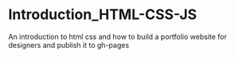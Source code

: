 # Introduction_HTML-CSS-JS
An introduction to html css and how to build a portfolio website for designers and publish it to gh-pages
